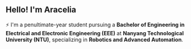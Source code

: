 ## Hello! I'm Aracelia 

⚡ I'm a penultimate-year student pursuing a **Bachelor of Engineering in Electrical and Electronic Engineering (EEE)** at **Nanyang Technological University (NTU)**, specializing in **Robotics and Advanced Automation**.

